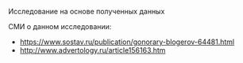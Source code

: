 Исследование на основе полученных данных

СМИ о данном исследовании:
* https://www.sostav.ru/publication/gonorary-blogerov-64481.html
* http://www.advertology.ru/article156163.htm
